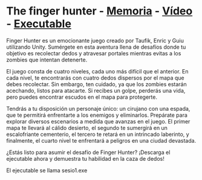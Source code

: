 # The finger hunter - [Memoria](https://docs.google.com/document/d/1LNHIhCfZ0fK2_LSn2hd87FcuCsT--pDO_LU7JhSff9M/edit?usp=sharing) - [Vídeo](https://www.youtube.com/watch?v=7MRxeOOkrSM) - [Executable]([https://drive.google.com/file/d/1dw90iwfVW4H0JW9Ms709d3Na7Hj8qCro/view?usp=sharing](https://drive.google.com/file/d/1u8AyGm9NPJl5vX2Sd2sJEVShGngiBn-M/view?usp=sharing))

Finger Hunter es un emocionante juego creado por Taufik, Enric y Guiu utilizando Unity. Sumérgete en esta aventura llena de desafíos donde tu objetivo es recolectar dedos y atravesar portales mientras evitas a los zombies que intentan detenerte.

El juego consta de cuatro niveles, cada uno más difícil que el anterior. En cada nivel, te encontrarás con cuatro dedos dispersos por el mapa que debes recolectar. Sin embargo, ten cuidado, ya que los zombies estarán acechando, listos para atacarte. Si recibes un golpe, perderás una vida, pero puedes encontrar escudos en el mapa para protegerte.

Tendrás a tu disposición un personaje único: un cirujano con una espada, que te permitirá enfrentarte a los enemigos y eliminarlos. Prepárate para explorar diversos escenarios a medida que avanzas en el juego. El primer mapa te llevará al cálido desierto, el segundo te sumergirá en un escalofriante cementerio, el tercero te retará en un intrincado laberinto, y finalmente, el cuarto nivel te enfrentará a peligros en una ciudad devastada.

¿Estás listo para asumir el desafío de Finger Hunter? ¡Descarga el ejecutable ahora y demuestra tu habilidad en la caza de dedos!

El ejecutable se llama sesio1.exe
